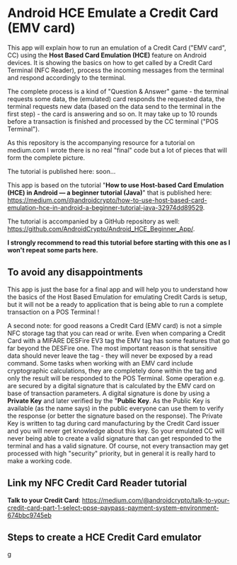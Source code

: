 # Android HCE Emulate a Credit Card (EMV card)

This app will explain how to run an emulation of a Credit Card ("EMV card", CC) using the **Host Based 
Card Emulation (HCE)** feature on Android devices. It is showing the basics on how to get called 
by a Credit Card Terminal (NFC Reader), process the incoming messages from the terminal and respond 
accordingly to the terminal.

The complete process is a kind of "Question & Answer" game - the terminal requests some data, the
(emulated) card responds the requested data, the terminal requests new data (based on the data send 
to the terminal in the first step) - the card is answering and so on. It may take up to 10 rounds 
before a transaction is finished and processed by the CC terminal ("POS Terminal").

As this repository is the accompanying resource for a tutorial on medium.com I wrote there is no real 
"final" code but a lot of pieces that will form the complete picture.

The tutorial is published here: soon...

This app is based on the tutorial "**How to use Host-based Card Emulation (HCE) in Android — a beginner 
tutorial (Java)**" that is published here: https://medium.com/@androidcrypto/how-to-use-host-based-card-emulation-hce-in-android-a-beginner-tutorial-java-32974dd89529.

The tutorial is accompanied by a GitHub repository as well: https://github.com/AndroidCrypto/Android_HCE_Beginner_App/. 

**I strongly recommend to read this tutorial before starting with this one as I won't repeat some parts 
here.**

## To avoid any disappointments
This app is just the base for a final app and will help you to understand how the basics of the Host 
Based Emulation for emulating Credit Cards is setup, but it will not be a ready to application that 
is being able to run a complete transaction on a POS Terminal !

A second note: for good reasons a Credit Card (EMV card) is not a simple NFC storage tag that you can read or 
write. Even when comparing a Credit Card with a MIFARE DESFire EV3 tag the EMV tag has some features 
that go far beyond the DESFire one. The most important reason is that sensitive data should never leave 
the tag - they will never be exposed by a read command. Some tasks when working with an EMV card include 
cryptographic calculations, they are completely done within the tag and only the result will be 
responded to the POS Terminal. Some operation e.g. are secured by a digital signature that is 
calculated by the EMV card on base of transaction parameters. A digital signature is done by using a 
**Private Key** and later verified by the "**Public Key**. As the Public Key is available (as the name 
says) in the public everyone can use them to verify the response (or better the signature based on 
the response). The Private Key is written to tag during card manufacturing by the Credit Card issuer 
and you will never get knowledge about this key. So your emulated CC will never being able to create 
a valid signature that can get responded to the terminal and has a valid signature. Of course, not 
every transaction may get processed with high "security" priority, but in general it is really hard 
to make a working code.

## Link my NFC Credit Card Reader tutorial

**Talk to your Credit Card**: https://medium.com/@androidcrypto/talk-to-your-credit-card-part-1-select-ppse-paypass-payment-system-environment-674bbc9745eb

## Steps to create a HCE Credit Card emulator
g




